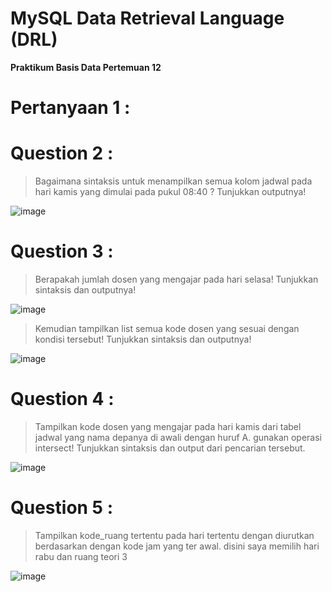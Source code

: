 # MySQL Data Retrieval Language (DRL)
**Praktikum Basis Data Pertemuan 12**


# Pertanyaan 1 :




# Question 2 :

> Bagaimana sintaksis untuk menampilkan semua kolom jadwal pada hari kamis yang dimulai pada pukul 08:40 ? Tunjukkan outputnya!

![image](https://github.com/rafaxputra/learn_phpmyadmin/assets/75997309/b08272cd-0339-448d-8f23-e5eefc160edc)


# Question 3 :

> Berapakah jumlah dosen yang mengajar pada hari selasa! Tunjukkan sintaksis dan outputnya!

![image](https://github.com/rafaxputra/learn_phpmyadmin/assets/75997309/5eeb16f4-470a-4ad1-9ca4-e7846a8365bc)

> Kemudian tampilkan list semua kode dosen yang sesuai dengan kondisi tersebut! Tunjukkan sintaksis dan outputnya!

![image](https://github.com/rafaxputra/learn_phpmyadmin/assets/75997309/551217d3-1ce3-4a22-b766-5d3c8552bf72)

# Question 4 :

> Tampilkan kode dosen yang mengajar pada hari kamis dari tabel jadwal yang nama depanya di awali dengan huruf A. gunakan operasi intersect! Tunjukkan sintaksis dan output dari pencarian tersebut.

![image](https://github.com/rafaxputra/learn_phpmyadmin/assets/75997309/6e1b5a49-a44c-4197-864b-90b574c938b8)


# Question 5 :

> Tampilkan kode_ruang tertentu pada hari tertentu dengan diurutkan berdasarkan dengan kode jam yang ter awal. disini saya memilih hari rabu dan ruang teori 3

![image](https://github.com/rafaxputra/learn_phpmyadmin/assets/75997309/e25f5f13-5d86-4da0-b248-335ebe71ebe1)
